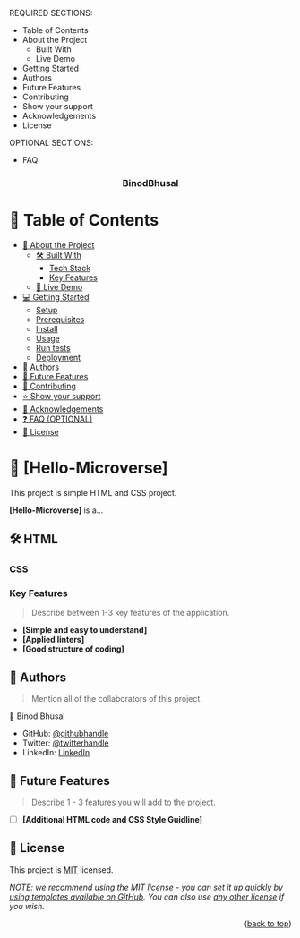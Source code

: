 <a name="readme-top"></a>

REQUIRED SECTIONS:
- Table of Contents
- About the Project
  - Built With
  - Live Demo
- Getting Started
- Authors
- Future Features
- Contributing
- Show your support
- Acknowledgements
- License

OPTIONAL SECTIONS:
- FAQ



<div align="center">
  
  

  <h3><b>BinodBhusal</b></h3>

</div>

<!-- TABLE OF CONTENTS -->

# 📗 Table of Contents

- [📖 About the Project](#about-project)
  - [🛠 Built With](#built-with)
    - [Tech Stack](#tech-stack)
    - [Key Features](#key-features)
  - [🚀 Live Demo](#live-demo)
- [💻 Getting Started](#getting-started)
  - [Setup](#setup)
  - [Prerequisites](#prerequisites)
  - [Install](#install)
  - [Usage](#usage)
  - [Run tests](#run-tests)
  - [Deployment](#triangular_flag_on_post-deployment)
- [👥 Authors](#authors)
- [🔭 Future Features](#future-features)
- [🤝 Contributing](#contributing)
- [⭐️ Show your support](#support)
- [🙏 Acknowledgements](#acknowledgements)
- [❓ FAQ (OPTIONAL)](#faq)
- [📝 License](#license)

<!-- PROJECT DESCRIPTION -->

# 📖 [Hello-Microverse] <a name="about-project"></a>

This project is simple HTML and CSS project.

**[Hello-Microverse]** is a...

## 🛠 HTML <a name="built-with"></a>

### CSS <a name="tech-stack"></a>

<!-- Features -->

### Key Features <a name="key-features"></a>

> Describe between 1-3 key features of the application.

- **[Simple and easy to understand]**
- **[Applied linters]**
- **[Good structure of coding]**

<!-- AUTHORS -->

## 👥 Authors <a name="authors"></a>

> Mention all of the collaborators of this project.

👤 Binod Bhusal

- GitHub: [@githubhandle](https://github.com/githubhandle)
- Twitter: [@twitterhandle](https://twitter.com/twitterhandle)
- LinkedIn: [LinkedIn](https://linkedin.com/in/linkedinhandle)



## 🔭 Future Features <a name="future-features"></a>

> Describe 1 - 3 features you will add to the project.

- [ ] **[Additional HTML code and CSS Style Guidline]**

<!-- LICENSE -->

## 📝 License <a name="license"></a>

This project is [MIT](./LICENSE) licensed.

_NOTE: we recommend using the [MIT license](https://choosealicense.com/licenses/mit/) - you can set it up quickly by [using templates available on GitHub](https://docs.github.com/en/communities/setting-up-your-project-for-healthy-contributions/adding-a-license-to-a-repository). You can also use [any other license](https://choosealicense.com/licenses/) if you wish._

<p align="right">(<a href="#readme-top">back to top</a>)</p>
